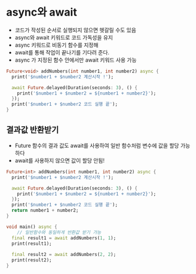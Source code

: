 # async와 await

- 코드가 작성된 순서로 실행되지 않으면 헷갈릴 수도 있음
- async와 await 키워드로 코드 가독성을 유지
- async 키워드로 비동기 함수를 지정해
- await를 통해 작업이 끝나기를 기다려 준다.
- async 가 지정된 함수 안에서만 await 키워드 사용 가능

```dart
Future<void> addNumbers(int number1, int number2) async {
  print('$number1 + $number2 계산시작 !');

  await Future.delayed(Duration(seconds: 3), () {
    print('$number1 + $number2 = ${number1 + number2}');
  });
  print('$number1 + $number2 코드 실행 끝');
}
```

## 결과값 반환받기

- Future 함수의 결과 값도 await를 사용하여 일반 함수처럼 변수에 값을 할당 가능하다
- await를 사용하지 않으면 값이 할당 안됨!

```dart
Future<int> addNumbers(int number1, int number2) async {
  print('$number1 + $number2 계산시작 !');

  await Future.delayed(Duration(seconds: 3), () {
    print('$number1 + $number2 = ${number1 + number2}');
  });
  print('$number1 + $number2 코드 실행 끝');
  return number1 + number2;
}

void main() async {
	// 일반함수와 동일하게 반환값 받기 가능
  final result1 = await addNumbers(1, 1);
  print(result1);
  
  final result2 = await addNumbers(2, 2);
  print(result2);
}
```